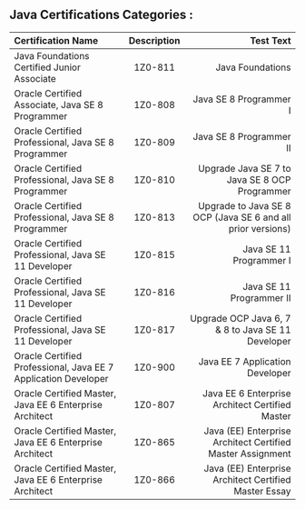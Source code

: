 ## Java Certifications Categories :

| Certification Name      | Description | Test Text     |
| :---        |    :----:   |          ---: |
|	Java Foundations Certified Junior Associate	|	1Z0-811	|	Java Foundations	|
|	Oracle Certified Associate, Java SE 8 Programmer	|	1Z0-808	|	Java SE 8 Programmer I	|
|	Oracle Certified Professional, Java SE 8 Programmer	|	1Z0-809	|	Java SE 8 Programmer II	|
|	Oracle Certified Professional, Java SE 8 Programmer	|	1Z0-810	|	Upgrade Java SE 7 to Java SE 8 OCP Programmer	|
|	Oracle Certified Professional, Java SE 8 Programmer	|	1Z0-813	|	Upgrade to Java SE 8 OCP (Java SE 6 and all prior versions)	|
|	Oracle Certified Professional, Java SE 11 Developer	|	1Z0-815	|	Java SE 11 Programmer I	|
|	Oracle Certified Professional, Java SE 11 Developer	|	1Z0-816	|	Java SE 11 Programmer II	|
|	Oracle Certified Professional, Java SE 11 Developer	|	1Z0-817	|	Upgrade OCP Java 6, 7 & 8 to Java SE 11 Developer	|
|	Oracle Certified Professional, Java EE 7 Application Developer	|	1Z0-900	|	Java EE 7 Application Developer	|
|	Oracle Certified Master, Java EE 6 Enterprise Architect	|	1Z0-807	|	Java EE 6 Enterprise Architect Certified Master	|
|	Oracle Certified Master, Java EE 6 Enterprise Architect	|	1Z0-865	|	Java (EE) Enterprise Architect Certified Master Assignment	|
|	Oracle Certified Master, Java EE 6 Enterprise Architect	|	1Z0-866	|	Java (EE) Enterprise Architect Certified Master Essay	|

